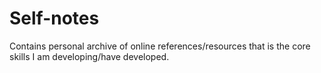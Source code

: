 # Self-notes
Contains personal archive of online references/resources that is the core skills I am developing/have developed.
